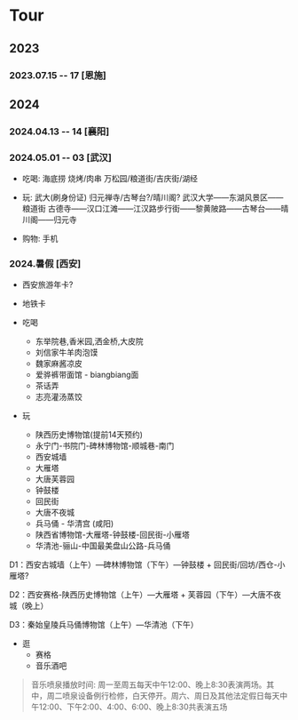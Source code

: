 # Tour

## 2023

### 2023.07.15 -- 17 [恩施]

## 2024

### 2024.04.13 -- 14 [襄阳]

### 2024.05.01 -- 03 [武汉]

- 吃喝:
  海底捞
  烧烤/肉串
  万松园/粮道街/吉庆街/湖经

- 玩:
  武大(刷身份证)
  归元禅寺/古琴台?/晴川阁?
  武汉大学——东湖风景区——粮道街
  古德寺——汉口江滩——江汉路步行街——黎黄陂路——古琴台——晴川阁——归元寺

- 购物:
  手机

### 2024.暑假 [西安]

- 西安旅游年卡?
- 地铁卡

- 吃喝
  - 东举院巷,香米园,洒金桥,大皮院
  - 刘信家牛羊肉泡馍
  - 魏家麻酱凉皮
  - 爱骅裤带面馆 - biangbiang面
  - 茶话弄
  - 志亮灌汤蒸饺

- 玩
  - 陕西历史博物馆(提前14天预约)
  - 永宁门-书院门-碑林博物馆-顺城巷-南门
  - 西安城墙
  - 大雁塔
  - 大唐芙蓉园
  - 钟鼓楼
  - 回民街
  - 大唐不夜城
  - 兵马俑 - 华清宫 (咸阳)
  - 陕西省博物馆-大雁塔-钟鼓楼-回民街-小雁塔
  - 华清池-骊山-中国最美盘山公路-兵马俑

D1：西安古城墙（上午）—碑林博物馆（下午）—钟鼓楼 + 回民街/回坊/西仓-小雁塔?

D2：西安赛格-陕西历史博物馆（上午）—大雁塔 + 芙蓉园（下午）—大唐不夜城（晚上）

D3：秦始皇陵兵马俑博物馆（上午）—华清池（下午）

- 逛
  - 赛格
  - 音乐酒吧

> 音乐喷泉播放时间: 周一至周五每天中午12:00、晚上8:30表演两场。其中，周二喷泉设备例行检修，白天停开。周六、周日及其他法定假日每天中午12:00、下午2:00、4:00、6:00、晚上8:30共表演五场
